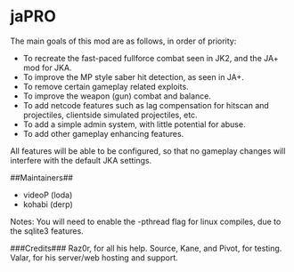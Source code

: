 # jaPRO #

The main goals of this mod are as follows, in order of priority:

* To recreate the fast-paced fullforce combat seen in JK2, and the JA+ mod for JKA.
* To improve the MP style saber hit detection, as seen in JA+.
* To remove certain gameplay related exploits.
* To improve the weapon (gun) combat and balance.
* To add netcode features such as lag compensation for hitscan and projectiles, clientside simulated projectiles, etc.
* To add a simple admin system, with little potential for abuse.
* To add other gameplay enhancing features.

All features will be able to be configured, so that no gameplay changes will interfere with the default JKA settings.

##Maintainers##
* videoP (loda)
* kohabi (derp)

Notes: You will need to enable the -pthread flag for linux compiles, due to the sqlite3 features.

###Credits###
Raz0r, for all his help.
Source, Kane, and Pivot, for testing.
Valar, for his server/web hosting and support.
